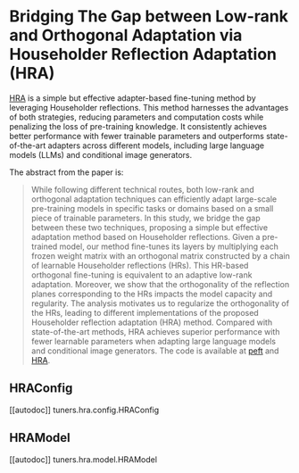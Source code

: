 <!--Copyright 2024 The HuggingFace Team. All rights reserved.

Licensed under the Apache License, Version 2.0 (the "License"); you may not use this file except in compliance with
the License. You may obtain a copy of the License at

http://www.apache.org/licenses/LICENSE-2.0

Unless required by applicable law or agreed to in writing, software distributed under the License is distributed on
an "AS IS" BASIS, WITHOUT WARRANTIES OR CONDITIONS OF ANY KIND, either express or implied. See the License for the
specific language governing permissions and limitations under the License.

⚠️ Note that this file is in Markdown but contain specific syntax for our doc-builder (similar to MDX) that may not be
rendered properly in your Markdown viewer.

-->

# Bridging The Gap between Low-rank and Orthogonal Adaptation via Householder Reflection Adaptation (HRA)

[HRA](https://huggingface.co/papers/2405.17484) is a simple but effective adapter-based fine-tuning method by leveraging Householder reflections. This method harnesses the advantages of both strategies, reducing parameters and computation costs while penalizing the loss of pre-training knowledge. It consistently achieves better performance with fewer trainable parameters and outperforms state-of-the-art adapters across different models, including large language models (LLMs) and conditional image generators.


The abstract from the paper is:

> While following different technical routes, both low-rank and orthogonal adaptation techniques can efficiently adapt large-scale pre-training models in specific tasks or domains based on a small piece of trainable parameters. In this study, we bridge the gap between these two techniques, proposing a simple but effective adaptation method based on Householder reflections. Given a pre-trained model, our method fine-tunes its layers by multiplying each frozen weight matrix with an orthogonal matrix constructed by a chain of learnable Householder reflections (HRs). This HR-based orthogonal fine-tuning is equivalent to an adaptive low-rank adaptation. Moreover, we show that the orthogonality of the reflection planes corresponding to the HRs impacts the model capacity and regularity. The analysis motivates us to regularize the orthogonality of the HRs, leading to different implementations of the proposed Householder reflection adaptation (HRA) method. Compared with state-of-the-art methods, HRA achieves superior performance with fewer learnable parameters when adapting large language models and conditional image generators. The code is available at [peft](https://github.com/huggingface/peft/tree/main/src/peft/tuners/hra) and [HRA](https://github.com/DaShenZi721/HRA).

## HRAConfig

[[autodoc]] tuners.hra.config.HRAConfig

## HRAModel

[[autodoc]] tuners.hra.model.HRAModel
